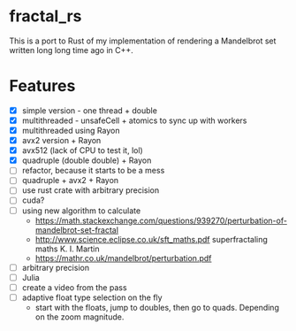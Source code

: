 # fractal_rs
This is a port to Rust of my implementation of rendering a Mandelbrot set written long long time ago in C++.
# Features
- [x] simple version - one thread + double
- [x] multithreaded - unsafeCell + atomics to sync up with workers
- [x] multithreaded using Rayon
- [x] avx2 version + Rayon
- [x] avx512 (lack of CPU to test it, lol)
- [x] quadruple (double double) + Rayon
- [ ] refactor, because it starts to be a mess
- [ ] quadruple + avx2 + Rayon
- [ ] use rust crate with arbitrary precision
- [ ] cuda?
- [ ] using new algorithm to calculate
    - https://math.stackexchange.com/questions/939270/perturbation-of-mandelbrot-set-fractal
    - http://www.science.eclipse.co.uk/sft_maths.pdf  superfractaling maths K. I. Martin
    - https://mathr.co.uk/mandelbrot/perturbation.pdf
- [ ] arbitrary precision
- [ ] Julia
- [ ] create a video from the pass
- [ ] adaptive float type selection on the fly
    - start with the floats, jump to doubles, then go to quads. Depending on the zoom magnitude.
